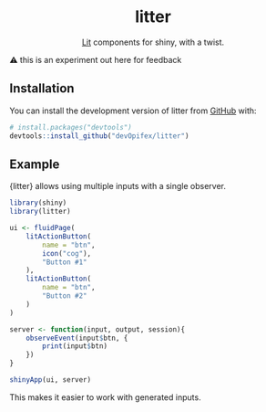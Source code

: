 <div align="center">
<!-- badges: start -->
<!-- badges: end -->

# litter

[Lit](https://lit.dev) components for shiny, with a twist.

</div>

:warning: this is an experiment out here for feedback

## Installation

You can install the development version of litter from [GitHub](https://github.com/) with:

``` r
# install.packages("devtools")
devtools::install_github("devOpifex/litter")
```

## Example

{litter} allows using multiple inputs with a single observer.

``` r
library(shiny)
library(litter)

ui <- fluidPage(
	litActionButton(
		name = "btn",
		icon("cog"),
		"Button #1"
	),
	litActionButton(
		name = "btn",
		"Button #2"
	)
)

server <- function(input, output, session){
	observeEvent(input$btn, {
		print(input$btn)
	})
}

shinyApp(ui, server)
```

This makes it easier to work with generated inputs.
